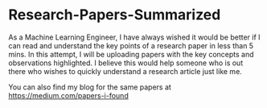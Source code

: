 # Research-Papers-Summarized

As a Machine Learning Engineer, I have always wished it would be better if I can read and understand the key points of a research paper in less than 5 mins. In this attempt, I will be uploading papers with the key concepts and observations highlighted. I believe this would help someone who is out there who wishes to quickly understand a research article just like me. 

You can also find my blog for the same papers at https://medium.com/papers-i-found
